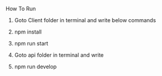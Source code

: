 How To Run

1) Goto Client folder in terminal and write below commands

2) npm install

3) npm run start

4) Goto api folder in terminal and write

5) npm  run develop
